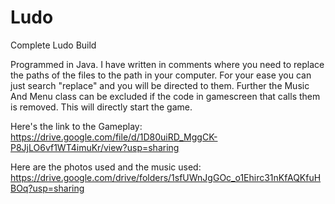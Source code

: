 # Ludo
Complete Ludo Build

Programmed in Java.
I have written in comments where you need to replace the paths of the files to the path in your computer. For your ease you can just search "replace" and you will be directed to them.
Further the Music And Menu class can be excluded if the code in gamescreen that calls them is removed. This will directly start the game.

Here's the link to the Gameplay:
https://drive.google.com/file/d/1D80uiRD_MggCK-P8JjLO6vf1WT4imuKr/view?usp=sharing

Here are the photos used and the music used:
https://drive.google.com/drive/folders/1sfUWnJgGOc_o1Ehirc31nKfAQKfuHBOq?usp=sharing
